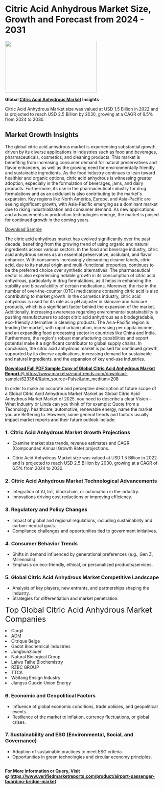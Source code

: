 <H1>Citric Acid Anhydrous Market Size, Growth and Forecast from 2024 - 2031</H1><img class="aligncenter size-medium wp-image-584254" src="https://thirdeyenews.in/wp-content/uploads/2024/09/Global-Market-Research-300x168.jpeg" alt="" width="300" height="168" /><p><strong>Global&nbsp;<a href="https://www.marketsizeandtrends.com/download-sample/623364/&amp;utm_source=Pulse&amp;utm_medium=208">Citric Acid Anhydrous Market</a> Insights</strong></p><p>Citric Acid Anhydrous Market size was valued at USD 1.5 Billion in 2022 and is projected to reach USD 2.5 Billion by 2030, growing at a CAGR of 6.5% from 2024 to 2030.</p><p><h2>Market Growth Insights</h2> <p>The global citric acid anhydrous market is experiencing substantial growth, driven by its diverse applications in industries such as food and beverages, pharmaceuticals, cosmetics, and cleaning products. This market is benefiting from increasing consumer demand for natural preservatives and flavor enhancers, as well as the growing need for environmentally friendly and sustainable ingredients. As the food industry continues to lean toward healthier and organic options, citric acid anhydrous is witnessing greater adoption, especially in the formulation of beverages, jams, and dairy products. Furthermore, its use in the pharmaceutical industry for drug formulations and as an acidulant is also contributing to the market's expansion. Key regions like North America, Europe, and Asia-Pacific are seeing significant growth, with Asia-Pacific emerging as a dominant market due to rising industrialization and consumer demand. As new applications and advancements in production technologies emerge, the market is poised for continued growth in the coming years.</p> <p><a href="#">Download Sample</a></p> <p>The citric acid anhydrous market has evolved significantly over the past decade, benefiting from the growing trend of using organic and natural ingredients across various sectors. In the food and beverage industry, citric acid anhydrous serves as an essential preservative, acidulant, and flavor enhancer. With consumers increasingly demanding cleaner labels, citric acid, due to its natural origin and multi-functional properties, continues to be the preferred choice over synthetic alternatives. The pharmaceutical sector is also experiencing notable growth in its consumption of citric acid anhydrous, particularly in drug formulations, as it helps in enhancing the stability and bioavailability of certain medications. Moreover, the rise in the number of over-the-counter (OTC) medications containing citric acid is also contributing to market growth. In the cosmetics industry, citric acid anhydrous is used for its role as a pH adjuster in skincare and haircare products, which is a significant factor behind the expansion of the market. Additionally, increasing awareness regarding environmental sustainability is pushing manufacturers to adopt citric acid anhydrous as a biodegradable, eco-friendly alternative in cleaning products. The Asia-Pacific region is leading the market, with rapid urbanization, increasing per capita income, and an expanding food processing sector in countries like China and India. Furthermore, the region's robust manufacturing capabilities and export potential make it a significant contributor to global supply chains. In conclusion, the citric acid anhydrous market is poised for continued growth, supported by its diverse applications, increasing demand for sustainable and natural ingredients, and the expansion of key end-use industries.</p> <p><a href="#"></p><p><span class=""><strong>Download Full PDF Sample Copy of Global Citric Acid Anhydrous Market Report</strong> @ <a href="https://www.marketsizeandtrends.com/download-sample/623364/&amp;utm_source=Pulse&amp;utm_medium=208" target="_blank">https://www.marketsizeandtrends.com/download-sample/623364/&amp;utm_source=Pulse&amp;utm_medium=208</a></span></p><p>In order to make an accurate and perceptive description of future scope of a Global&nbsp;Citric Acid Anhydrous Market Market as Global&nbsp;Citric Acid Anhydrous Market Market of 2025, you need to describe a clear Vision &ndash; What Industry or Linda can you think of for example: Quote from a Technology, healthcare, automotive, renewable energy, name the market you are Reffering to. However, some general trends and factors usually impact market reports and their future outlook include:</p><h3>1.&nbsp;<strong>Citric Acid Anhydrous Market Growth Projections</strong></h3><ul><li>Examine market size trends, revenue estimates and CAGR (Compounded Annual Growth Rate) projections.</li><li><p>Citric Acid Anhydrous Market size was valued at USD 1.5 Billion in 2022 and is projected to reach USD 2.5 Billion by 2030, growing at a CAGR of 6.5% from 2024 to 2030.</p></li></ul><h3>2.&nbsp;<strong>Citric Acid Anhydrous Market Technological Advancements</strong></h3><ul><li>Integration of AI, IoT, blockchain, or automation in the industry.</li><li>Innovations driving cost reductions or improving efficiency.</li></ul><h3>3.&nbsp;<strong>Regulatory and Policy Changes</strong></h3><ul><li>Impact of global and regional regulations, including sustainability and carbon-neutral goals.</li><li>Compliance challenges and opportunities tied to government initiatives.</li></ul><h3>4.&nbsp;<strong>Consumer Behavior Trends</strong></h3><ul><li>Shifts in demand influenced by generational preferences (e.g., Gen Z, Millennials).</li><li>Emphasis on eco-friendly, ethical, or personalized products/services.</li></ul><h3>5.&nbsp;<strong>Global Citric Acid Anhydrous Market Competitive Landscape</strong></h3><ul><li>Analysis of key players, new entrants, and partnerships shaping the industry.</li><li>Strategies for differentiation and market penetration.</li></ul><p data-pm-slice="1 1 []"><span style="color: inherit; font-family: inherit; font-size: 25px;">Top Global Citric Acid Anhydrous Market Companies</span></p><div class="" data-test-id=""><p><li>Cargil</li><li> ADM</li><li> Citrique Belge</li><li> Gadot Biochemical Industries</li><li> Jungbunzlauer</li><li> Natural Biological Group</li><li> Laiwu Taihe Biochemistry</li><li> RZBC GROUP</li><li> TTCA</li><li> Weifang Ensign Industry</li><li> Jiangsu Guoxin Union Energy</li></p></div><h3>6.&nbsp;<strong>Economic and Geopolitical Factors</strong></h3><ul><li>Influence of global economic conditions, trade policies, and geopolitical events.</li><li>Resilience of the market to inflation, currency fluctuations, or global crises.</li></ul><h3>7.&nbsp;<strong>Sustainability and ESG (Environmental, Social, and Governance)</strong></h3><ul><li>Adoption of sustainable practices to meet ESG criteria.</li><li>Opportunities in green technologies and circular economy principles.</li></ul><h2><strong style="font-size: 14px;">For More Information or Query, Visit @&nbsp;</strong><a style="background-color: #ffffff; font-size: 14px;" href="https://www.marketsizeandtrends.com/report/citric-acid-anhydrous-market/" target="_blank">https://www.verifiedmarketreports.com/product/airport-passenger-boarding-bridge-market</a></h2>
